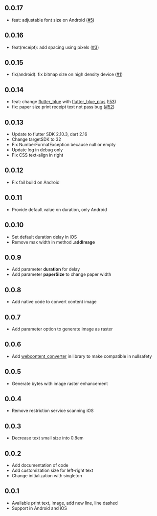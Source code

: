 ## 0.0.17
- feat: adjustable font size on Android ([#5](https://github.com/iandis/blue_print_pos/pull/5))

## 0.0.16
- feat(receipt): add spacing using pixels ([#3](https://github.com/iandis/blue_print_pos/pull/3))

## 0.0.15

- fix(android): fix bitmap size on high density device ([#1](https://github.com/iandis/blue_print_pos/pull/1))

## 0.0.14

- feat: change [flutter_blue](https://pub.dev/packages/flutter_blue) with [flutter_blue_plus](https://pub.dev/packages/flutter_blue_plus) ([!53](https://github.com/andriyoganp/blue_print_pos/pull/53))
- fix: paper size print receipt text not pass bug ([#52](https://github.com/andriyoganp/blue_print_pos/pull/52))

## 0.0.13

- Update to flutter SDK 2.10.3, dart 2.16
- Change targetSDK to 32
- Fix NumberFormatException because null or empty
- Update log in debug only
- Fix CSS text-align in right

## 0.0.12

- Fix fail build on Android

## 0.0.11

- Provide default value on duration, only Android

## 0.0.10

- Set default duration delay in iOS
- Remove max width in method **.addImage**

## 0.0.9

- Add parameter **duration** for delay
- Add parameter **paperSize** to change paper width

## 0.0.8

- Add native code to convert content image

## 0.0.7

- Add parameter option to generate image as raster

## 0.0.6

- Add [webcontent_converter](https://pub.dev/packages/webcontent_converter) in library to make
  compatible in nullsafety

## 0.0.5

- Generate bytes with image raster enhancement

## 0.0.4

- Remove restriction service scanning iOS

## 0.0.3

- Decrease text small size into 0.8em

## 0.0.2

- Add documentation of code
- Add customization size for left-right text
- Change initialization with singleton

## 0.0.1

- Available print text, image, add new line, line dashed
- Support in Android and iOS
